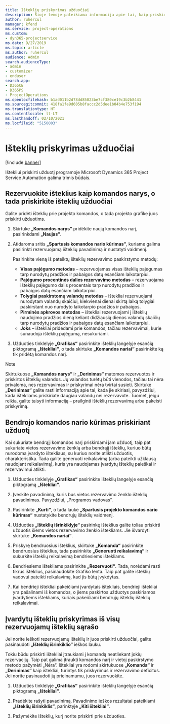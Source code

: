```yaml
---
title: Išteklių priskyrimas užduočiai
description: Šioje temoje pateikiama informacija apie tai, kaip priskirti išteklius užduotims.
author: ruhercul
manager: kfend
ms.service: project-operations
ms.custom:
- dyn365-projectservice
ms.date: 9/27/2019
ms.topic: article
ms.author: ruhercul
audience: Admin
search.audienceType:
- admin
- customizer
- enduser
search.app:
- D365CE
- D365PS
- ProjectOperations
ms.openlocfilehash: b1ad011b2d78dd85023be7cf380ce19c3b2b8441
ms.sourcegitcommit: 418fa1fe9d605b8faccc2d5dee1b04b4e753f194
ms.translationtype: HT
ms.contentlocale: lt-LT
ms.lasthandoff: 02/10/2021
ms.locfileid: "5150003"
---
```

# <a name="assign-a-resource-to-a-task"></a>Išteklių priskyrimas užduočiai

[!include [banner](../includes/psa-now-project-operations.md)]

Ištekliui priskirti užduotį programoje Microsoft Dynamics 365 Project Service Automation galima trimis būdais.

## <a name="book-a-resource-as-a-team-member-and-then-assign-the-resource-to-a-task"></a>Rezervuokite išteklius kaip komandos narys, o tada priskirkite išteklių užduočiai

Galite pridėti išteklių prie projekto komandos, o tada projekto grafike juos priskirti užduotims.

1. Skirtuke **„Komandos narys“** pridėkite naują komandos narį, pasirinkdami **„Naujas“**. 

2. Atidaroma sritis **„Spartusis komandos nario kūrimas“**, kuriame galima pasirinkti rezervuojamą išteklių pavadinimą ir nustatyti vaidmenį. 

    Pasirinkite vieną iš pateiktų išteklių rezervavimo paskirstymo metodų:

    - **Visas pajėgumo metodas** – rezervuojamas visas išteklių pajėgumas tarp nurodytų pradžios ir pabaigos datų esančiam laikotarpiui.
    - **Pajėgumo procentinės dalies rezervavimo metodas** – rezervuojama išteklių pajėgumo dalis procentais tarp nurodytų pradžios ir pabaigos datų esančiam laikotarpiui.
    - **Tolygiai paskirstomų valandų metodas** – ištekliai rezervuojami nurodytam valandų skaičiui, kiekvienai dienai skirtą laiką tolygiai paskirstant nuo nurodyto laikotarpio pradžios ir pabaigos.
    - **Pirminės apkrovos metodas** – ištekliai rezervuojami į išteklių naudojimo pradžios dieną keliant didžiausią dienos valandų skaičių tarp nurodytų pradžios ir pabaigos datų esančiam laikotarpiui.
    - **Joks** – ištekliai pridedami prie komandos, tačiau rezervavimai, kurie sunaudoja išteklių pajėgumą, nesukuriami.

3. Užduoties tinklelyje **„Grafikas“** pasirinkite išteklių langelyje esančią piktogramą **„Ištekliai“**, o tada skirtuke **„Komandos nariai“** pasirinkite ką tik pridėtą komandos narį. 

> [!NOTE]
> Skirtukuose **„Komandos narys“** ir **„Derinimas“** matomos rezervuotos ir priskirtos išteklių valandos. Jų valandos turėtų būti vienodos, tačiau tai nėra privaloma, nes rezervavimas ir priskyrimai nėra tvirtai susieti. Skirtuke **„Derinimas“** galite rasti informaciją apie tai, kada jie skiriasi, pavyzdžiui, kada ištekliams priskiriate daugiau valandų nei rezervavote. Tuomet, jeigu reikia, galite taisyti informaciją – prailginti išteklių rezervavimą arba pakeisti priskyrimą.

## <a name="create-a-generic-team-member-through-task-assignment"></a>Bendrojo komandos nario kūrimas priskiriant užduotį

Kai sukuriate bendrąjį komandos narį priskirdami jam užduotį, taip pat sukuriate vietos rezervavimo ženklą arba bendrąjį išteklių, kuriuo būtų nurodoma įvardyto ištekliaus, su kuriuo norite atlikti užduotis, charakteristika. Tada galite generuoti reikalavimą (arba pateikti užklausą naudojant reikalavimą), kuris yra naudojamas įvardytų išteklių paieškai ir rezervavimui atlikti.

1. Užduoties tinklelyje **„Grafikas“** pasirinkite išteklių langelyje esančią piktogramą **„Ištekliai“**.

2. Įveskite pavadinimą, kuris bus vietos rezervavimo ženklo išteklių pavadinimas. Pavyzdžiui, „Programos vadovas“.

3. Pasirinkite **„Kurti“**, o tada lauke **„Spartusis projekto komandos nario kūrimas“** nustatykite bendrųjų išteklių vaidmenį.

4. Užduoties **„Išteklių išrinkiklyje“** pasirinkę išteklius galite toliau priskirti užduotis šiems vietos rezervavimo ženklo ištekliams. Jie išvardyti skirtuke **„Komandos nariai“**.

5. Priskyrę bendruosius išteklius, skirtuke **„Komanda“** pasirinkite bendruosius išteklius, tada pasirinkite **„Generuoti reikalavimą“** ir sukurkite išteklių reikalavimą bendriesiems ištekliams.

6. Bendriesiems ištekliams pasirinkite **„Rezervuoti“**. Tada, norėdami rasti tikrus išteklius, pasinaudokite Grafiko lenta. Taip pat galite išteklių vadovui pateikti reikalavimą, kad jis būtų įvykdytas.

7. Kai bendrieji ištekliai pakeičiami įvardytais ištekliais, bendrieji ištekliai yra pašalinami iš komandos, o jiems paskirtos užduotys paskiriamos įvardytiems ištekliams, kuriais pakeičiami bendrųjų išteklių išteklių reikalavimai.

## <a name="assign-a-named-resource-from-the-list-of-all-bookable-resources"></a>Įvardytų išteklių priskyrimas iš visų rezervuojamų išteklių sąrašo

Jei norite ieškoti rezervuojamų išteklių ir juos priskirti užduočiai, galite pasinaudoti **„Išteklių išrinkiklio“** ieškos lauku.

Tokiu būdu priskirti ištekliai įtraukiami į komandą neatliekant jokių rezervacijų. Taip pat galima įtraukti komandos narį ir vietoj paskirstymo metodo pažymėti „Nėra“. Ištekliai yra rodomi skirtukuose **„Komanda“** ir **„Derinimas“** kaip ištekliai, turintys tik priskyrimus ir rezervavimo deficitus. Jei norite pasinaudoti jų prieinamumu, juos rezervuokite.

1. Užduoties tinklelyje **„Grafikas“** pasirinkite išteklių langelyje esančią piktogramą **„Ištekliai“**.

2. Pradėkite rašyti pavadinimą. Pavadinimo ieškos rezultatai pateikiami **„Išteklių išrinkiklis“**, parinktyje **„Kiti ištekliai“**.

3. Pažymėkite išteklių, kurį norite priskirti prie užduoties.


